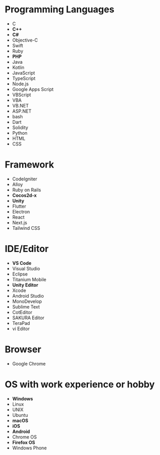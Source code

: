 # Programming Languages
- C
- **C++**
- **C#**
- Objective-C
- Swift
- Ruby
- **PHP**
- Java
- Kotlin
- JavaScript
- TypeScript
- Node.js
- Google Apps Script
- VBScript
- VBA
- VB.NET
- ASP.NET
- bash
- Dart
- Solidity
- Python
- HTML
- CSS

# Framework
- CodeIgniter
- Alloy
- Ruby on Rails
- **Cocos2d-x**
- **Unity**
- Flutter
- Electron
- React
- Next.js
- Tailwind CSS

# IDE/Editor

- **VS Code**
- Visual Studio
- Eclipse
- Titanium Mobile
- **Unity Editor**
- Xcode
- Android Studio
- MonoDevelop
- Sublime Text
- CotEditor
- SAKURA Editor
- TeraPad
- vi Editor

# Browser
- Google Chrome

# OS with work experience or hobby
- **Windows**
- Linux
- UNIX
- Ubuntu
- **macOS**
- **iOS**
- **Android**
- Chrome OS
- **Firefox OS**
- Windows Phone
